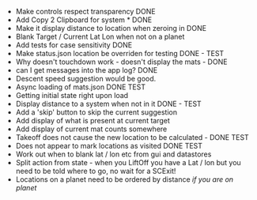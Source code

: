 * Make controls respect transparency DONE
* Add Copy 2 Clipboard for system * DONE 
* Make it display distance to location when zeroing in DONE 
* Blank Target / Current Lat Lon when not on a planet
* Add tests for case sensitivity DONE
* Make status.json location be overriden for testing DONE - TEST
* Why doesn't touchdown work - doesn't display the mats - DONE
* can I get messages into the app log? DONE
* Descent speed suggestion would be good.
* Async loading of mats.json DONE TEST
* Getting initial state right upon load
* Display distance to a system when not in it DONE - TEST
* Add a 'skip' button to skip the current suggestion
* Add display of what is present at current target
* Add display of current mat counts somewhere
* Takeoff does not cause the new location to be calculated - DONE TEST
* Does not appear to mark locations as visited DONE TEST
* Work out when to blank lat / lon etc from gui and datastores
* Split action from state - when you LiftOff you have a Lat / lon but you need
to be told where to go, no wait for a SCExit!
* Locations on a planet need to be ordered by distance *if you are on planet*
 

